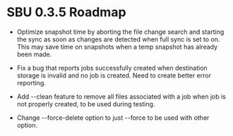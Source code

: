 # SBU 0.3.5 Roadmap
- Optimize snapshot time by aborting the file change search and starting the sync as soon as changes are detected when full sync is set    to on. This may save time on snapshots when a temp snapshot has already been made.

- Fix a bug that reports jobs successfully created when destination storage is invalid and no job is created. Need to create better error    reporting.

- Add --clean feature to remove all files associated with a job when job is not properly created, to be used during testing.

- Change --force-delete option to just --force to be used with other option.
